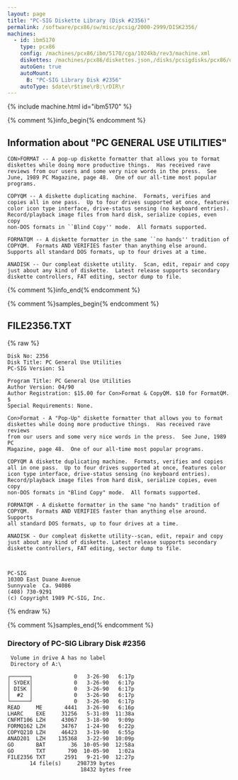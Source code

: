 ```yaml
---
layout: page
title: "PC-SIG Diskette Library (Disk #2356)"
permalink: /software/pcx86/sw/misc/pcsig/2000-2999/DISK2356/
machines:
  - id: ibm5170
    type: pcx86
    config: /machines/pcx86/ibm/5170/cga/1024kb/rev3/machine.xml
    diskettes: /machines/pcx86/diskettes.json,/disks/pcsigdisks/pcx86/diskettes.json
    autoGen: true
    autoMount:
      B: "PC-SIG Library Disk #2356"
    autoType: $date\r$time\rB:\rDIR\r
---
```


{% include machine.html id="ibm5170" %}

{% comment %}info_begin{% endcomment %}

## Information about "PC GENERAL USE UTILITIES"

    CON>FORMAT -- A pop-up diskette formatter that allows you to format
    diskettes while doing more productive things.  Has received rave
    reviews from our users and some very nice words in the press.  See
    June, 1989 PC Magazine, page 48.  One of our all-time most popular
    programs.
    
    COPYQM -- A diskette duplicating machine.  Formats, verifies and
    copies all in one pass.  Up to four drives supported at once, features
    color icon type interface, drive-status sensing (no keyboard entries).
    Record/playback image files from hard disk, serialize copies, even copy
    non-DOS formats in ``Blind Copy'' mode.  All formats supported.
    
    FORMATQM -- A diskette formatter in the same ``no hands'' tradition of
    COPYQM.  Formats AND VERIFIES faster than anything else around.
    Supports all standard DOS formats, up to four drives at a time.
    
    ANADISK -- Our compleat diskette utility.  Scan, edit, repair and copy
    just about any kind of diskette.  Latest release supports secondary
    diskette controllers, FAT editing, sector dump to file.
{% comment %}info_end{% endcomment %}

{% comment %}samples_begin{% endcomment %}

## FILE2356.TXT

{% raw %}
```
Disk No: 2356                                                           
Disk Title: PC General Use Utilities                                    
PC-SIG Version: S1                                                      
                                                                        
Program Title: PC General Use Utilities                                 
Author Version: 04/90                                                   
Author Registration: $15.00 for Con>Format & CopyQM. $10 for FormatQM. $
Special Requirements: None.                                             
                                                                        
Con>Format - A "Pop-Up" diskette formatter that allows you to format    
diskettes while doing more productive things.  Has received rave reviews
from our users and some very nice words in the press.  See June, 1989 PC
Magazine, page 48.  One of our all-time most popular programs.          
                                                                        
COPYQM A diskette duplicating machine.  Formats, verifies and copies    
all in one pass.  Up to four drives supported at once, features color   
icon type interface, drive-status sensing (no keyboard entries).        
Record/playback image files from hard disk, serialize copies, even copy 
non-DOS formats in "Blind Copy" mode.  All formats supported.           
                                                                        
FORMATQM - A diskette formatter in the same "no hands" tradition of     
COPYQM.  Formats AND VERIFIES faster than anything else around. Supports
all standard DOS formats, up to four drives at a time.                  
                                                                        
ANADISK - Our compleat diskette utility--scan, edit, repair and copy    
just about any kind of diskette. Latest release supports secondary      
diskette controllers, FAT editing, sector dump to file.                 
                                                                        
                                                                        
                                                                        
PC-SIG                                                                  
1030D East Duane Avenue                                                 
Sunnyvale  Ca. 94086                                                    
(408) 730-9291                                                          
(c) Copyright 1989 PC-SIG, Inc.                                         
```
{% endraw %}

{% comment %}samples_end{% endcomment %}

### Directory of PC-SIG Library Disk #2356

     Volume in drive A has no label
     Directory of A:\

    ┌──────┐             0   3-26-90   6:17p
    │ SYDEX│             0   3-26-90   6:17p
    │ DISK │             0   3-26-90   6:17p
    │  #2  │             0   3-26-90   6:17p
    └──────┘             0   3-26-90   6:17p
    READ     ME       4441   3-26-90   6:16p
    LHARC    EXE     31256   5-31-89  11:38a
    CNFMT106 LZH     43067   3-18-90   9:09p
    FORMQ162 LZH     34767   1-24-90   6:22p
    COPYQ210 LZH     46423   3-19-90   6:55p
    ANAD201  LZH    135368   3-22-90  10:09p
    GO       BAT        36  10-05-90  12:58a
    GO       TXT       790  10-05-90   1:02a
    FILE2356 TXT      2591   9-21-90  12:27p
           14 file(s)     298739 bytes
                           18432 bytes free
